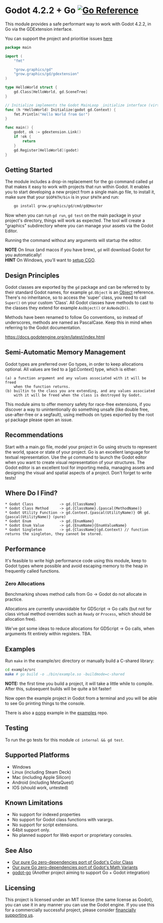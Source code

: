 # Godot 4.2.2 + Go [![Go Reference](https://pkg.go.dev/badge/grow.graphics/gd.svg)](https://pkg.go.dev/grow.graphics/gd)

This module provides a safe performant way to work with Godot 4.2.2, in Go via the GDExtension interface.

You can support the project and prioritise issues [here](https://buy.stripe.com/4gw14maETbnX3vOcMM)

```go
package main

import (
	"fmt"

	"grow.graphics/gd"
	"grow.graphics/gd/gdextension"
)

type HelloWorld struct {
	gd.Class[HelloWorld, gd.SceneTree]
}

// Initialize implements the Godot MainLoop _initialize interface (virtual function).
func (h *HelloWorld) Initialize(godot gd.Context) {
	fmt.Println("Hello World from Go!")
}

func main() {
	godot, ok := gdextension.Link()
	if !ok {
		return
	}
	gd.Register[HelloWorld](godot)
}

```

## Getting Started
The module includes a drop-in replacement for the go command called `gd` that 
makes it easy to work with projects that run within Godot. It enables you to
start developing a new project from a single main.go file, to install it, make
sure that your `$GOPATH/bin` is in your `$PATH` and run:

```sh
	go install grow.graphics/gd/cmd/gd@master
```

Now when you can run `gd run`, `gd test` on the main package in your project's 
directory, things will work as expected. The tool will create a "graphics" 
subdirectory where you can manage your assets via the Godot Editor.

Running the command without any arguments will startup the editor. 

**NOTE** On linux (and macos if you have brew), `gd` will download Godot for you automatically!  
**HINT**  On Windows, you'll want to 
[setup CGO](https://github.com/go101/go101/wiki/CGO-Environment-Setup).

## Design Principles

Godot classes are exported by the `gd` package and can be referred to by 
their standard Godot names, for example `gd.Object` is an 
[Object](https://docs.godotengine.org/en/latest/classes/class_object.html) 
reference. There's no inheritance, so to access the 'super' class, you need 
to call `Super()` on your custom 'Class'. All Godot classes have methods
to cast to the classes they extend for example `AsObject()` or `AsNode2D()`.

Methods have been renamed to follow Go conventions, so instead of
underscores, methods are named as PascalCase. Keep this in mind when
referring to the Godot documentation.

https://docs.godotengine.org/en/latest/index.html

## Semi-Automatic Memory Management

Godot types are preferred over Go types, in order to keep allocations optional. 
All values are tied to a [gd.Context] type, which is either:

    (a) a function argument and any values associated with it will be freed
        when the function returns.
    (b) builtin to the class you are extending, and any values associated 
        with it will be freed when the class is destroyed by Godot.

This module aims to offer memory safety for race-free extensions, if you discover
a way to unintentionally do something unsafe (like double free, use-after-free or
a segfault), using methods on types exported by the root `gd` package please open 
an issue. 

## Recommendations

Start with a main.go file, model your project in Go using structs to represent the 
world, space or state of your project. Go is an excellent language for textual 
representation. Use the `gd` command to launch the Godot editor when you want to 
create visual representation of your structures. The Godot editor is an excellent 
tool for importing media, managing assets and designing the visual and spatial aspects 
of a project. Don't forget to write tests!

## Where Do I Find?

```
* Godot Class            -> gd.{ClassName}
* Godot Class Method     -> gd.{ClassName}.{pascal(MethodName)}
* Godot Utility Function -> gd.Context.{pascal(UtilityName)} OR gd.{pascal(UtilityName)} (pure)
* Godot Enum             -> gd.{EnumName}
* Godot Enum Value       -> gd.{EnumName}{EnumValueName}
* Godot Singleton        -> gd.{ClassName}(gd.Context) // function returns the singleton, they cannot be stored.
```

## Performance
It's feasible to write high performance code using this module, keep to Godot types where possible and avoid escaping memory to the heap in frequently called functions. 

### Zero Allocations
Benchmarking shows method calls from Go -> Godot do not allocate in practice. 

Allocations are currently unavoidable for GDScript -> Go calls (but not 
for class virtual method overrides such as `Ready` or `Process`, which 
should be allocation free).

We've got some ideas to reduce allocations for GDScript -> Go calls, when
arguments fit entirely within registers. TBA.

## Examples

Run `make` in the example/src directory or manually build a C-shared library:

```sh
cd example/src
make # go build -o ./bin/example.so -buildmode=c-shared
```

**NOTE:** the first time you build a project, it will take a little while to compile.
After this, subsequent builds will be quite a bit faster!

Now open the example project in Godot from a terminal and you will be able to 
see Go printing things to the console.

There is also a [pong](https://github.com/grow-graphics/eg/blob/master/2d/pong/pong.go)
example in the [examples](https://github.com/grow-graphics/eg) repo.

## Testing
To run the go tests for this module `cd internal && gd test`.

## Supported Platforms

* Windows
* Linux   (including Steam Deck)
* Mac     (including Apple Silicon)
* Android (including MetaQuest)
* IOS     (should work, untested)

## Known Limitations

* No support for indexed properties
* No support for Godot class functions with varargs.
* No support for script extensions.
* 64bit support only.
* No planned support for Web export or proprietary consoles.

## See Also

* [Our pure Go zero-dependencies port of Godot's Color Class](https://github.com/grow-graphics/uc)
* [Our pure Go zero-dependencies port of Godot's Math Variants](https://github.com/grow-graphics/xy)
* [godot-go](https://github.com/godot-go/godot-go) (Another project aiming to support Go + Godot integration)

## Licensing
This project is licensed under an MIT license (the same license as Godot), you can use 
it in any manner you can use the Godot engine. If you use this for a commercially successful
project, please consider [financially supporting us](https://buy.stripe.com/4gw14maETbnX3vOcMM).
